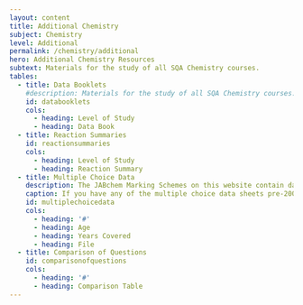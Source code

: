 ```yaml
---
layout: content
title: Additional Chemistry
subject: Chemistry
level: Additional
permalink: /chemistry/additional
hero: Additional Chemistry Resources
subtext: Materials for the study of all SQA Chemistry courses.
tables:
  - title: Data Booklets
    #description: Materials for the study of all SQA Chemistry courses.
    id: databooklets
    cols:
      - heading: Level of Study
      - heading: Data Book
  - title: Reaction Summaries
    id: reactionsummaries
    cols:
      - heading: Level of Study
      - heading: Reaction Summary
  - title: Multiple Choice Data
    description: The JABchem Marking Schemes on this website contain data on the percentage of candidates who were correct in each the multiple choice questions. The data was taken from these sheets which also contain the percentage of candidates who also went for each wrong answer. The SQA have decided that after nearly 30 years of releasing this data on Multiple Choice Answers that they will no longer release this information from 2018 onwards.
    caption: If you have any of the multiple choice data sheets pre-2000 that I am missing please get in contact.
    id: multiplechoicedata
    cols:
      - heading: '#'
      - heading: Age
      - heading: Years Covered
      - heading: File
  - title: Comparison of Questions
    id: comparisonofquestions
    cols:
      - heading: '#'
      - heading: Comparison Table
---
```


